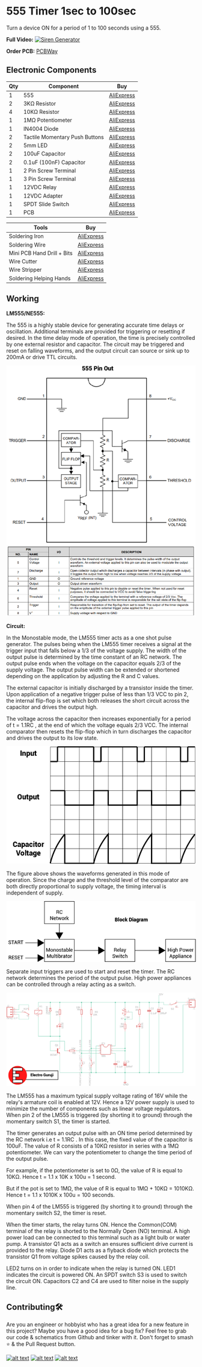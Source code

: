 # 555 Timer 1sec to 100sec
Turn a device ON for a period of 1 to 100 seconds using a 555.

**Full Video:**
[![Siren Generator](https://img.youtube.com/vi/eH5MnaChGu0/maxresdefault.jpg)](https://youtu.be/eH5MnaChGu0)

**Order PCB:**  [PCBWay](https://bit.ly/2ETyaRc)    


## Electronic Components
| Qty | Component | Buy |
| ------------- | ------------- | ------------- |
| 1 | 555 |[AliExpress](http://s.click.aliexpress.com/e/sCv1ACC) |
| 2 | 3KΩ Resistor |[AliExpress](http://s.click.aliexpress.com/e/bh4eqrQs) |
| 4 | 10KΩ Resistor |[AliExpress](http://s.click.aliexpress.com/e/bh4eqrQs) |
| 1 | 1MΩ Potentiometer |[AliExpress](http://s.click.aliexpress.com/e/bR23nRuG) |
| 1 | IN4004 Diode |[AliExpress](http://s.click.aliexpress.com/e/HW1fm16) |
| 2 | Tactile Momentary Push Buttons |[AliExpress](http://s.click.aliexpress.com/e/c77Ajrpq) |
| 2 | 5mm LED |[AliExpress](http://s.click.aliexpress.com/e/wuFpLXS) |
| 2 | 100uF Capacitor |[AliExpress](http://s.click.aliexpress.com/e/c9FHzl5W) |
| 2 | 0.1uF (100nF) Capacitor |[AliExpress](http://s.click.aliexpress.com/e/byQG0DZW) |
| 1 | 2 Pin Screw Terminal |[AliExpress](http://s.click.aliexpress.com/e/bj5UNUs0) |
| 1 | 3 Pin Screw Terminal |[AliExpress](http://s.click.aliexpress.com/e/bj5UNUs0) |
| 1 | 12VDC Relay |[AliExpress](http://s.click.aliexpress.com/e/xyrHlu8) |
| 1 | 12VDC Adapter |[AliExpress](http://s.click.aliexpress.com/e/V0x0bms) |
| 1 | SPDT Slide Switch |[AliExpress](http://s.click.aliexpress.com/e/cDjWUvjK) |
| 1 | PCB |[AliExpress](http://s.click.aliexpress.com/e/dhgwzKY) |


| Tools | Buy |
|--|--|
|Soldering Iron|[AliExpress](http://s.click.aliexpress.com/e/E83bSJI) |
|Soldering Wire|[AliExpress](http://s.click.aliexpress.com/e/PdhB0nm) |
|Mini PCB Hand Drill + Bits|[AliExpress](http://s.click.aliexpress.com/e/b93tomjI) |
|Wire Cutter|[AliExpress](http://s.click.aliexpress.com/e/bHFL9vLi) |
|Wire Stripper|[AliExpress](http://s.click.aliexpress.com/e/4yJWedw) |
|Soldering Helping Hands|[AliExpress](http://s.click.aliexpress.com/e/cAQ2StNm) |

## Working
**LM555/NE555:**

The 555 is a highly stable device for generating accurate time delays or oscillation. Additional terminals are provided for triggering or resetting if desired. In the time delay mode of operation, the time is precisely controlled by one external resistor and capacitor. The circuit may be triggered and reset on falling waveforms, and the output circuit can source or sink up to 200mA or drive TTL circuits.

![Pinout](https://github.com/jonathanrjpereira/555-Timer-1sec-to-100sec/blob/master/img/pinout.png)
![Pin Description](https://github.com/jonathanrjpereira/555-Timer-1sec-to-100sec/blob/master/img/pindescription.png)

**Circuit:**

In the Monostable mode, the LM555 timer acts as a one shot pulse generator. The pulses being when the LM555 timer receives a signal at the trigger input that falls below a 1/3 of the voltage supply. The width of the output pulse is determined by the time constant of an RC network. The output pulse ends when the voltage on the capacitor equals 2/3 of the supply voltage. The output pulse width can be extended or shortened depending on the application by adjusting the R and C values.

The external capacitor is initially discharged by a transistor inside the timer. Upon application of a negative trigger pulse of less than 1/3 VCC to pin 2, the internal flip-flop is set which both releases the short circuit across the capacitor and drives the output high.

The voltage across the capacitor then increases exponentially for a period of t = 1.1RC , at the end of which the voltage equals 2/3 VCC. The internal comparator then resets the flip-flop which in turn discharges the capacitor and drives the output to its low state.

![Monostable Waveform](https://github.com/jonathanrjpereira/555-Timer-1sec-to-100sec/blob/master/img/wave.png)

The figure above shows the waveforms generated in this mode of operation. Since the charge and the threshold level of the comparator are both directly proportional to supply voltage, the timing interval is independent of supply.

![Block Diagram](https://github.com/jonathanrjpereira/555-Timer-1sec-to-100sec/blob/master/img/BD.png)

Separate input triggers are used to start and reset the timer. The RC network determines the period of the output pulse. High power appliances can be controlled through a relay acting as a switch.

![Schematic](https://github.com/jonathanrjpereira/555-Timer-1sec-to-100sec/blob/master/img/sch.png)

The LM555 has a maximum typical supply voltage rating of 16V while the relay's armature coil is enabled at 12V. Hence a 12V power supply is used to minimize the number of components such as linear voltage regulators. When pin 2 of the LM555 is triggered (by shorting it to ground) through the momentary switch S1, the timer is started.

The timer generates an output pulse with an ON time period determined by the RC network i.e t = 1.1RC . In this case, the fixed value of the capacitor is 100uF. The value of R consists of a 10KΩ resistor in series with a 1MΩ potentiometer. We can vary the potentiometer to change the time period of the output pulse.

For example, if the potentiometer is set to 0Ω, the value of R is equal to 10KΩ.
Hence t = 1.1 x 10K x 100u = 1 second.

But if the pot is set to 1MΩ, the value of R is equal to 1MΩ + 10KΩ = 1010KΩ.
Hence t = 1.1 x 1010K x 100u = 100 seconds.

When pin 4 of the LM555 is triggered (by shorting it to ground) through the momentary switch S2, the timer is reset.

When the timer starts, the relay turns ON. Hence the Common(COM) terminal of the relay is shorted to the Normally Open (NO) terminal. A high power load can be connected to this terminal such as a light bulb or water pump. A transistor Q1 acts as a switch an ensures sufficient drive current is provided to the relay. Diode D1 acts as a flyback diode which protects the transistor Q1 from voltage spikes caused by the relay coil.

LED2 turns on in order to indicate when the relay is turned ON. LED1 indicates the circuit is powered ON. An SPDT switch S3 is used to switch the circuit ON. Capacitors C2 and C4 are used to filter noise in the supply line.


## Contributing🛠
Are you an engineer or hobbyist who has a great idea for a new feature in this project? Maybe you have a good idea for a bug fix? Feel free to grab our code & schematics from Github and tinker with it. Don't forget to smash ⭐️ & the Pull Request button.

[![alt text][1.1]][1] [![alt text][2.1]][2] [![alt text][3.1]][3]

[1.1]: https://github.com/jonathanrjpereira/Social-Media-README/blob/master/youtube.png (YouTube)
[2.1]: https://github.com/jonathanrjpereira/Social-Media-README/blob/master/instagram.png (Instagram)
[3.1]: https://github.com/jonathanrjpereira/Social-Media-README/blob/master/github.png (GitHub)

[1]: https://www.youtube.com/channel/UCRW-41O1vy98KKgJRQoYzdg
[2]: https://www.instagram.com/electroguruji/
[3]: https://github.com/jonathanrjpereira
